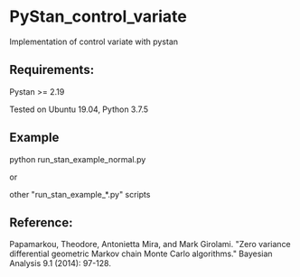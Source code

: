 # PyStan_control_variate
Implementation of control variate with pystan

## Requirements:
Pystan >= 2.19

Tested on Ubuntu 19.04, Python 3.7.5

## Example
python run_stan_example_normal.py

or

other "run_stan_example_*.py" scripts

## Reference:

Papamarkou, Theodore, Antonietta Mira, and Mark Girolami. "Zero variance differential geometric Markov chain Monte Carlo algorithms." Bayesian Analysis 9.1 (2014): 97-128.
